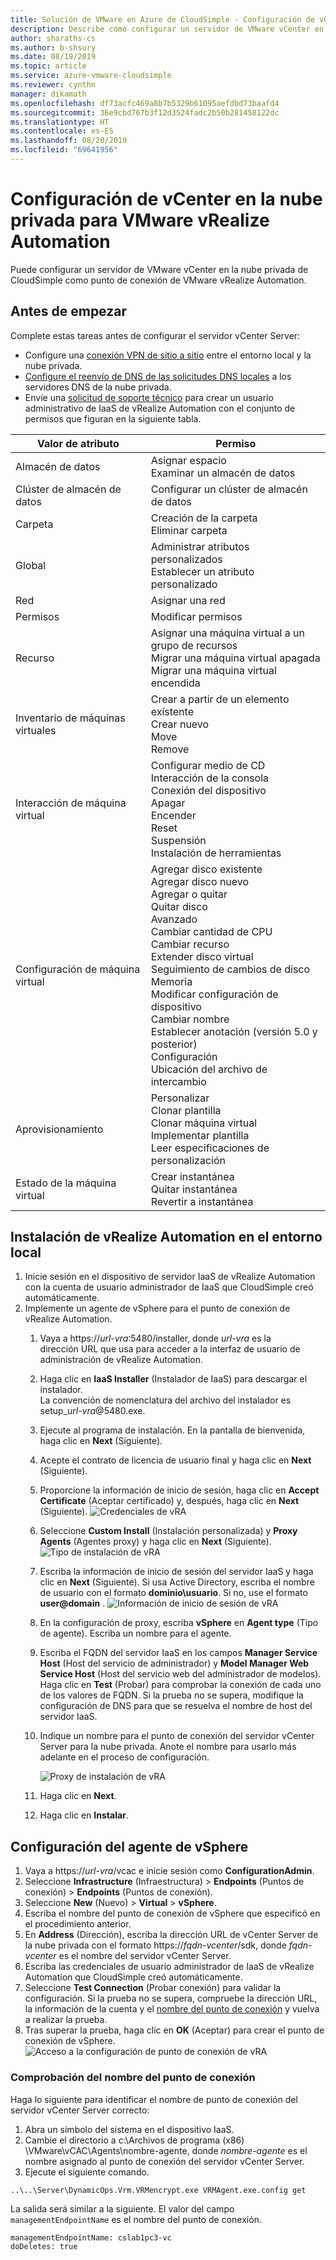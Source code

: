 ```yaml
---
title: Solución de VMware en Azure de CloudSimple - Configuración de vCenter en la nube privada para vRealize Automation
description: Describe cómo configurar un servidor de VMware vCenter en la nube privada de CloudSimple como punto de conexión para VMware vRealize Automation.
author: sharaths-cs
ms.author: b-shsury
ms.date: 08/19/2019
ms.topic: article
ms.service: azure-vmware-cloudsimple
ms.reviewer: cynthn
manager: dikamath
ms.openlocfilehash: df73acfc469a8b7b5329b61095aefdbd73baafd4
ms.sourcegitcommit: 36e9cbd767b3f12d3524fadc2b50b281458122dc
ms.translationtype: HT
ms.contentlocale: es-ES
ms.lasthandoff: 08/20/2019
ms.locfileid: "69641956"
---
```

# <a name="set-up-vcenter-on-your-private-cloud-for-vmware-vrealize-automation"></a>Configuración de vCenter en la nube privada para VMware vRealize Automation

Puede configurar un servidor de VMware vCenter en la nube privada de CloudSimple como punto de conexión de VMware vRealize Automation.

## <a name="before-you-begin"></a>Antes de empezar

Complete estas tareas antes de configurar el servidor vCenter Server:

* Configure una [conexión VPN de sitio a sitio](vpn-gateway.md#set-up-a-site-to-site-vpn-gateway) entre el entorno local y la nube privada.
* [Configure el reenvío de DNS de las solicitudes DNS locales](on-premises-dns-setup.md) a los servidores DNS de la nube privada.
* Envíe una [solicitud de soporte técnico](https://portal.azure.com/#blade/Microsoft_Azure_Support/HelpAndSupportBlade/newsupportrequest) para crear un usuario administrativo de IaaS de vRealize Automation con el conjunto de permisos que figuran en la siguiente tabla.

| Valor de atributo | Permiso |
------------ | ------------- |  
| Almacén de datos |  Asignar espacio <br> Examinar un almacén de datos |
| Clúster de almacén de datos | Configurar un clúster de almacén de datos |
| Carpeta | Creación de la carpeta <br>Eliminar carpeta |
| Global |  Administrar atributos personalizados<br>Establecer un atributo personalizado |
| Red | Asignar una red |
| Permisos | Modificar permisos |
| Recurso | Asignar una máquina virtual a un grupo de recursos<br>Migrar una máquina virtual apagada<br>Migrar una máquina virtual encendida |
| Inventario de máquinas virtuales |  Crear a partir de un elemento existente<br>Crear nuevo<br>Move<br>Remove | 
| Interacción de máquina virtual |  Configurar medio de CD<br>Interacción de la consola<br>Conexión del dispositivo<br>Apagar<br>Encender<br>Reset<br>Suspensión<br>Instalación de herramientas | 
| Configuración de máquina virtual |  Agregar disco existente<br>Agregar disco nuevo<br>Agregar o quitar<br>Quitar disco<br>Avanzado<br>Cambiar cantidad de CPU<br>Cambiar recurso<br>Extender disco virtual<br>Seguimiento de cambios de disco<br>Memoria<br>Modificar configuración de dispositivo<br>Cambiar nombre<br>Establecer anotación (versión 5.0 y posterior)<br>Configuración<br>Ubicación del archivo de intercambio |
| Aprovisionamiento |  Personalizar<br>Clonar plantilla<br>Clonar máquina virtual<br>Implementar plantilla<br>Leer especificaciones de personalización |
| Estado de la máquina virtual | Crear instantánea<br>Quitar instantánea<br>Revertir a instantánea |

## <a name="install-vrealize-automation-in-your-on-premises-environment"></a>Instalación de vRealize Automation en el entorno local

1. Inicie sesión en el dispositivo de servidor IaaS de vRealize Automation con la cuenta de usuario administrador de IaaS que CloudSimple creó automáticamente.
2. Implemente un agente de vSphere para el punto de conexión de vRealize Automation.
    1. Vaya a https://*url-vra*:5480/installer, donde *url-vra* es la dirección URL que usa para acceder a la interfaz de usuario de administración de vRealize Automation.
    2. Haga clic en **IaaS Installer** (Instalador de IaaS) para descargar el instalador.<br>
    La convención de nomenclatura del archivo del instalador es setup_*url-vra*@5480.exe.
    3. Ejecute al programa de instalación. En la pantalla de bienvenida, haga clic en **Next** (Siguiente).
    4. Acepte el contrato de licencia de usuario final y haga clic en **Next** (Siguiente).
    5. Proporcione la información de inicio de sesión, haga clic en **Accept Certificate** (Aceptar certificado) y, después, haga clic en **Next** (Siguiente).
    ![Credenciales de vRA](media/configure-vra-endpoint-login.png)
    6. Seleccione **Custom Install** (Instalación personalizada) y **Proxy Agents** (Agentes proxy) y haga clic en **Next** (Siguiente).
    ![Tipo de instalación de vRA](media/configure-vra-endpoint-install-type.png)
    7. Escriba la información de inicio de sesión del servidor IaaS y haga clic en **Next** (Siguiente). Si usa Active Directory, escriba el nombre de usuario con el formato **dominio\usuario**. Si no, use el formato **user@domain** .
    ![Información de inicio de sesión de vRA](media/configure-vra-endpoint-account.png)
    8. En la configuración de proxy, escriba **vSphere** en **Agent type** (Tipo de agente). Escriba un nombre para el agente.
    9. Escriba el FQDN del servidor IaaS en los campos **Manager Service Host** (Host del servicio de administrador) y **Model Manager Web Service Host** (Host del servicio web del administrador de modelos). Haga clic en **Test** (Probar) para comprobar la conexión de cada uno de los valores de FQDN. Si la prueba no se supera, modifique la configuración de DNS para que se resuelva el nombre de host del servidor IaaS.
    10. Indique un nombre para el punto de conexión del servidor vCenter Server para la nube privada. Anote el nombre para usarlo más adelante en el proceso de configuración.

        ![Proxy de instalación de vRA](media/configure-vra-endpoint-proxy.png)

    11. Haga clic en **Next**.
    12. Haga clic en **Instalar**.

## <a name="configure-the-vsphere-agent"></a>Configuración del agente de vSphere

1. Vaya a https://*url-vra*/vcac e inicie sesión como **ConfigurationAdmin**.
2. Seleccione **Infrastructure** (Infraestructura)  > **Endpoints** (Puntos de conexión)  > **Endpoints** (Puntos de conexión).
3. Seleccione **New** (Nuevo)  > **Virtual** > **vSphere**.
4. Escriba el nombre del punto de conexión de vSphere que especificó en el procedimiento anterior.
5. En **Address** (Dirección), escriba la dirección URL de vCenter Server de la nube privada con el formato https://*fqdn-vcenter*/sdk, donde *fqdn-vcenter* es el nombre del servidor vCenter Server.
6. Escriba las credenciales de usuario administrador de IaaS de vRealize Automation que CloudSimple creó automáticamente.
7. Seleccione **Test Connection** (Probar conexión) para validar la configuración. Si la prueba no se supera, compruebe la dirección URL, la información de la cuenta y el [nombre del punto de conexión](#verify-the-endpoint-name) y vuelva a realizar la prueba.
8. Tras superar la prueba, haga clic en **OK** (Aceptar) para crear el punto de conexión de vSphere.
    ![Acceso a la configuración de punto de conexión de vRA](media/configure-vra-endpoint-vra-edit.png)

### <a name="verify-the-endpoint-name"></a>Comprobación del nombre del punto de conexión

Haga lo siguiente para identificar el nombre de punto de conexión del servidor vCenter Server correcto:

1. Abra un símbolo del sistema en el dispositivo IaaS.
2. Cambie el directorio a c:\Archivos de programa (x86) \VMware\vCAC\Agents\nombre-agente, donde *nombre-agente* es el nombre asignado al punto de conexión del servidor vCenter Server.
3. Ejecute el siguiente comando.

```
..\..\Server\DynamicOps.Vrm.VRMencrypt.exe VRMAgent.exe.config get
```

La salida será similar a la siguiente. El valor del campo `managementEndpointName` es el nombre del punto de conexión.

```
managementEndpointName: cslab1pc3-vc
doDeletes: true
```
